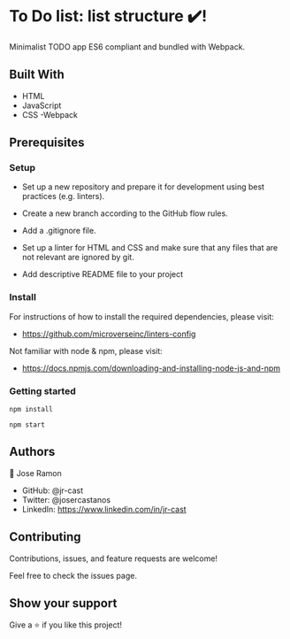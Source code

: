 # To Do list: list structure ✔️!

Minimalist TODO app ES6 compliant and bundled with Webpack.

## Built With

- HTML
- JavaScript
- CSS
-Webpack

## Prerequisites

### Setup

- Set up a new repository and prepare it for development using best practices (e.g. linters).
- Create a new branch according to the GitHub flow rules.
- Add a .gitignore file.
- Set up a linter for HTML and CSS and make sure that any files that are not relevant are ignored by git.

- Add descriptive README file to your project

### Install

For instructions of how to install the required dependencies, please visit:

- https://github.com/microverseinc/linters-config

Not familiar with node & npm, please visit:

- https://docs.npmjs.com/downloading-and-installing-node-js-and-npm

### Getting started
```
npm install
```
```
npm start
```
## Authors

:bust_in_silhouette: Jose Ramon

- GitHub: @jr-cast
- Twitter: @josercastanos
- LinkedIn: https://www.linkedin.com/in/jr-cast


## Contributing

Contributions, issues, and feature requests are welcome!

Feel free to check the issues page.

## Show your support

Give a :star: if you like this project!
